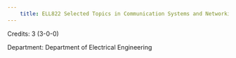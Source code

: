 ```yaml
---
    title: ELL822 Selected Topics in Communication Systems and Networking-II
---
```

Credits: 3 (3-0-0)

Department: Department of Electrical Engineering

